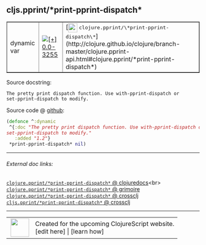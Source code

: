 ## cljs.pprint/\*print-pprint-dispatch\*



 <table border="1">
<tr>
<td>dynamic var</td>
<td><a href="https://github.com/cljsinfo/cljs-api-docs/tree/0.0-3255"><img valign="middle" alt="[+] 0.0-3255" title="Added in 0.0-3255" src="https://img.shields.io/badge/+-0.0--3255-lightgrey.svg"></a> </td>
<td>
[<img height="24px" valign="middle" src="http://i.imgur.com/1GjPKvB.png"> <samp>clojure.pprint/\*print-pprint-dispatch\*</samp>](http://clojure.github.io/clojure/branch-master/clojure.pprint-api.html#clojure.pprint/*print-pprint-dispatch*)
</td>
</tr>
</table>







Source docstring:

```
The pretty print dispatch function. Use with-pprint-dispatch or
set-pprint-dispatch to modify.
```


Source code @ [github](https://github.com/clojure/clojurescript/blob/r3255/src/main/cljs/cljs/pprint.cljs#L620-L624):

```clj
(defonce ^:dynamic
 ^{:doc "The pretty print dispatch function. Use with-pprint-dispatch or
set-pprint-dispatch to modify."
   :added "1.2"}
 *print-pprint-dispatch* nil)
```

<!--
Repo - tag - source tree - lines:

 <pre>
clojurescript @ r3255
└── src
    └── main
        └── cljs
            └── cljs
                └── <ins>[pprint.cljs:620-624](https://github.com/clojure/clojurescript/blob/r3255/src/main/cljs/cljs/pprint.cljs#L620-L624)</ins>
</pre>

-->

---



###### External doc links:

[`clojure.pprint/*print-pprint-dispatch*` @ clojuredocs](http://clojuredocs.org/clojure.pprint/*print-pprint-dispatch*)<br>
[`clojure.pprint/*print-pprint-dispatch*` @ grimoire](http://conj.io/store/v1/org.clojure/clojure/1.7.0-beta3/clj/clojure.pprint/*print-pprint-dispatch*/)<br>
[`clojure.pprint/*print-pprint-dispatch*` @ crossclj](http://crossclj.info/fun/clojure.pprint/*print-pprint-dispatch*.html)<br>
[`cljs.pprint/*print-pprint-dispatch*` @ crossclj](http://crossclj.info/fun/cljs.pprint.cljs/*print-pprint-dispatch*.html)<br>

---

 <table>
<tr><td>
<img valign="middle" align="right" width="48px" src="http://i.imgur.com/Hi20huC.png">
</td><td>
Created for the upcoming ClojureScript website.<br>
[edit here] | [learn how]
</td></tr></table>

[edit here]:https://github.com/cljsinfo/cljs-api-docs/blob/master/cljsdoc/cljs.pprint_STARprint-pprint-dispatchSTAR.cljsdoc
[learn how]:https://github.com/cljsinfo/cljs-api-docs/wiki/cljsdoc-files

<!--

This information was too distracting to show to readers, but I'll leave it
commented here since it is helpful to:

- pretty-print the data used to generate this document
- and show how to retrieve that data



The API data for this symbol:

```clj
{:ns "cljs.pprint",
 :name "*print-pprint-dispatch*",
 :history [["+" "0.0-3255"]],
 :type "dynamic var",
 :full-name-encode "cljs.pprint_STARprint-pprint-dispatchSTAR",
 :source {:code "(defonce ^:dynamic\n ^{:doc \"The pretty print dispatch function. Use with-pprint-dispatch or\nset-pprint-dispatch to modify.\"\n   :added \"1.2\"}\n *print-pprint-dispatch* nil)",
          :title "Source code",
          :repo "clojurescript",
          :tag "r3255",
          :filename "src/main/cljs/cljs/pprint.cljs",
          :lines [620 624]},
 :full-name "cljs.pprint/*print-pprint-dispatch*",
 :clj-symbol "clojure.pprint/*print-pprint-dispatch*",
 :docstring "The pretty print dispatch function. Use with-pprint-dispatch or\nset-pprint-dispatch to modify."}

```

Retrieve the API data for this symbol:

```clj
;; from Clojure REPL
(require '[clojure.edn :as edn])
(-> (slurp "https://raw.githubusercontent.com/cljsinfo/cljs-api-docs/catalog/cljs-api.edn")
    (edn/read-string)
    (get-in [:symbols "cljs.pprint/*print-pprint-dispatch*"]))
```

-->
